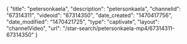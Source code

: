 {
    "title": "petersonkaela",
    "description": "petersonkaela",
    "channelid": "67314311",
    "videoid": "67314350",
    "date_created": "1470417756",
    "date_modified": "1470421725",
    "type": "captivate",
    "layout": "channelVideo",
    "url": "\/star-search\/petersonkaela-mp4\/67314311-67314350"
}